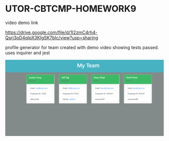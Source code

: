 # UTOR-CBTCMP-HOMEWORK9


video demo link

https://drive.google.com/file/d/1I2zmC4rh4-Qsrj3oD4qlpX3KIgSK7bIc/view?usp=sharing

profile generator for team created with demo video showing tests passed.
uses inquirer and jest



![Website Portfolio](./assets/Portfolio.png)
